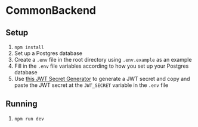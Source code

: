 # CommonBackend

## Setup

1. `npm install`
2. Set up a Postgres database
3. Create a `.env` file in the root directory using `.env.example` as an example
4. Fill in the `.env` file variables according to how you set up your Postgres database
5. Use [this JWT Secret Generator](https://jwtsecret.com/generate) to generate a JWT secret and copy and paste the JWT secret at the `JWT_SECRET` variable in the `.env` file

## Running

1. `npm run dev`